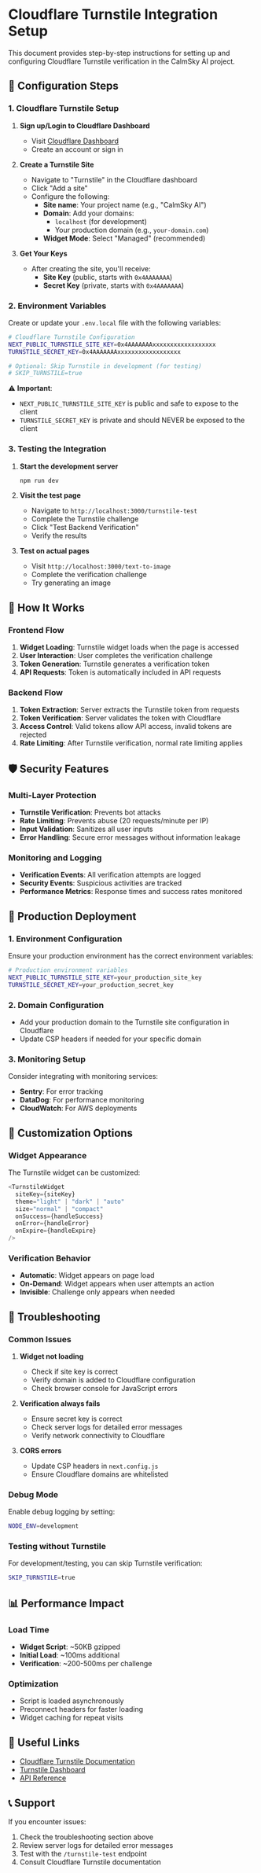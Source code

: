 # Cloudflare Turnstile Integration Setup

This document provides step-by-step instructions for setting up and configuring Cloudflare Turnstile verification in the CalmSky AI project.

## 🔧 Configuration Steps

### 1. Cloudflare Turnstile Setup

1. **Sign up/Login to Cloudflare Dashboard**
   - Visit [Cloudflare Dashboard](https://dash.cloudflare.com/)
   - Create an account or sign in

2. **Create a Turnstile Site**
   - Navigate to "Turnstile" in the Cloudflare dashboard
   - Click "Add a site"
   - Configure the following:
     - **Site name**: Your project name (e.g., "CalmSky AI")
     - **Domain**: Add your domains:
       - `localhost` (for development)
       - Your production domain (e.g., `your-domain.com`)
     - **Widget Mode**: Select "Managed" (recommended)

3. **Get Your Keys**
   - After creating the site, you'll receive:
     - **Site Key** (public, starts with `0x4AAAAAAA`)
     - **Secret Key** (private, starts with `0x4AAAAAAA`)

### 2. Environment Variables

Create or update your `.env.local` file with the following variables:

```bash
# Cloudflare Turnstile Configuration
NEXT_PUBLIC_TURNSTILE_SITE_KEY=0x4AAAAAAAxxxxxxxxxxxxxxxxxx
TURNSTILE_SECRET_KEY=0x4AAAAAAAxxxxxxxxxxxxxxxxxx

# Optional: Skip Turnstile in development (for testing)
# SKIP_TURNSTILE=true
```

⚠️ **Important**:

- `NEXT_PUBLIC_TURNSTILE_SITE_KEY` is public and safe to expose to the client
- `TURNSTILE_SECRET_KEY` is private and should NEVER be exposed to the client

### 3. Testing the Integration

1. **Start the development server**

   ```bash
   npm run dev
   ```

2. **Visit the test page**
   - Navigate to `http://localhost:3000/turnstile-test`
   - Complete the Turnstile challenge
   - Click "Test Backend Verification"
   - Verify the results

3. **Test on actual pages**
   - Visit `http://localhost:3000/text-to-image`
   - Complete the verification challenge
   - Try generating an image

## 🎯 How It Works

### Frontend Flow

1. **Widget Loading**: Turnstile widget loads when the page is accessed
2. **User Interaction**: User completes the verification challenge
3. **Token Generation**: Turnstile generates a verification token
4. **API Requests**: Token is automatically included in API requests

### Backend Flow

1. **Token Extraction**: Server extracts the Turnstile token from requests
2. **Token Verification**: Server validates the token with Cloudflare
3. **Access Control**: Valid tokens allow API access, invalid tokens are rejected
4. **Rate Limiting**: After Turnstile verification, normal rate limiting applies

## 🛡️ Security Features

### Multi-Layer Protection

- **Turnstile Verification**: Prevents bot attacks
- **Rate Limiting**: Prevents abuse (20 requests/minute per IP)
- **Input Validation**: Sanitizes all user inputs
- **Error Handling**: Secure error messages without information leakage

### Monitoring and Logging

- **Verification Events**: All verification attempts are logged
- **Security Events**: Suspicious activities are tracked
- **Performance Metrics**: Response times and success rates monitored

## 🔄 Production Deployment

### 1. Environment Configuration

Ensure your production environment has the correct environment variables:

```bash
# Production environment variables
NEXT_PUBLIC_TURNSTILE_SITE_KEY=your_production_site_key
TURNSTILE_SECRET_KEY=your_production_secret_key
```

### 2. Domain Configuration

- Add your production domain to the Turnstile site configuration in Cloudflare
- Update CSP headers if needed for your specific domain

### 3. Monitoring Setup

Consider integrating with monitoring services:

- **Sentry**: For error tracking
- **DataDog**: For performance monitoring
- **CloudWatch**: For AWS deployments

## 🎨 Customization Options

### Widget Appearance

The Turnstile widget can be customized:

```typescript
<TurnstileWidget
  siteKey={siteKey}
  theme="light" | "dark" | "auto"
  size="normal" | "compact"
  onSuccess={handleSuccess}
  onError={handleError}
  onExpire={handleExpire}
/>
```

### Verification Behavior

- **Automatic**: Widget appears on page load
- **On-Demand**: Widget appears when user attempts an action
- **Invisible**: Challenge only appears when needed

## 🐛 Troubleshooting

### Common Issues

1. **Widget not loading**
   - Check if site key is correct
   - Verify domain is added to Cloudflare configuration
   - Check browser console for JavaScript errors

2. **Verification always fails**
   - Ensure secret key is correct
   - Check server logs for detailed error messages
   - Verify network connectivity to Cloudflare

3. **CORS errors**
   - Update CSP headers in `next.config.js`
   - Ensure Cloudflare domains are whitelisted

### Debug Mode

Enable debug logging by setting:

```bash
NODE_ENV=development
```

### Testing without Turnstile

For development/testing, you can skip Turnstile verification:

```bash
SKIP_TURNSTILE=true
```

## 📊 Performance Impact

### Load Time

- **Widget Script**: ~50KB gzipped
- **Initial Load**: ~100ms additional
- **Verification**: ~200-500ms per challenge

### Optimization

- Script is loaded asynchronously
- Preconnect headers for faster loading
- Widget caching for repeat visits

## 🔗 Useful Links

- [Cloudflare Turnstile Documentation](https://developers.cloudflare.com/turnstile/)
- [Turnstile Dashboard](https://dash.cloudflare.com/)
- [API Reference](https://developers.cloudflare.com/turnstile/get-started/server-side-validation/)

## 📞 Support

If you encounter issues:

1. Check the troubleshooting section above
2. Review server logs for detailed error messages
3. Test with the `/turnstile-test` endpoint
4. Consult Cloudflare Turnstile documentation
